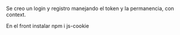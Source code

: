 Se creo un login y registro manejando el token y la permanencia, con context.

En el front instalar npm i js-cookie
